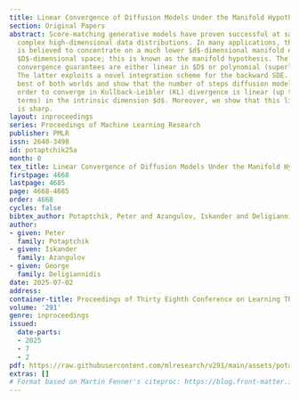 ```yaml
---
title: Linear Convergence of Diffusion Models Under the Manifold Hypothesis
section: Original Papers
abstract: Score-matching generative models have proven successful at sampling from
  complex high-dimensional data distributions. In many applications, this distribution
  is believed to concentrate on a much lower $d$-dimensional manifold embedded into
  $D$-dimensional space; this is known as the manifold hypothesis. The current best-known
  convergence guarantees are either linear in $D$ or polynomial (superlinear) in $d$.
  The latter exploits a novel integration scheme for the backward SDE. We take the
  best of both worlds and show that the number of steps diffusion models require in
  order to converge in Kullback-Leibler (KL) divergence is linear (up to logarithmic
  terms) in the intrinsic dimension $d$. Moreover, we show that this linear dependency
  is sharp.
layout: inproceedings
series: Proceedings of Machine Learning Research
publisher: PMLR
issn: 2640-3498
id: potaptchik25a
month: 0
tex_title: Linear Convergence of Diffusion Models Under the Manifold Hypothesis
firstpage: 4668
lastpage: 4685
page: 4668-4685
order: 4668
cycles: false
bibtex_author: Potaptchik, Peter and Azangulov, Iskander and Deligiannidis, George
author:
- given: Peter
  family: Potaptchik
- given: Iskander
  family: Azangulov
- given: George
  family: Deligiannidis
date: 2025-07-02
address:
container-title: Proceedings of Thirty Eighth Conference on Learning Theory
volume: '291'
genre: inproceedings
issued:
  date-parts:
  - 2025
  - 7
  - 2
pdf: https://raw.githubusercontent.com/mlresearch/v291/main/assets/potaptchik25a/potaptchik25a.pdf
extras: []
# Format based on Martin Fenner's citeproc: https://blog.front-matter.io/posts/citeproc-yaml-for-bibliographies/
---
```

